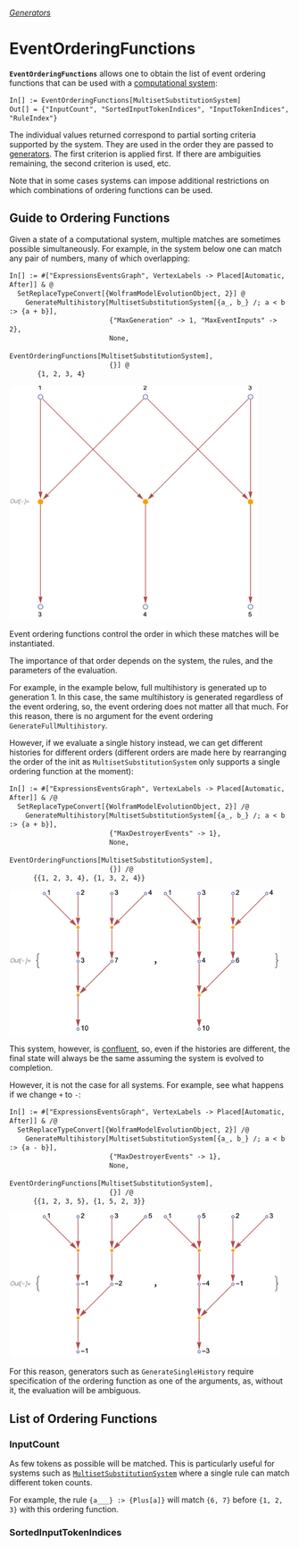 ###### [Generators](README.md)

# EventOrderingFunctions

**`EventOrderingFunctions`** allows one to obtain the list of event ordering functions that can be used with a
[computational system](/Documentation/Systems/README.md):

```wl
In[] := EventOrderingFunctions[MultisetSubstitutionSystem]
Out[] = {"InputCount", "SortedInputTokenIndices", "InputTokenIndices", "RuleIndex"}
```

The individual values returned correspond to partial sorting criteria supported by the system. They are used in the
order they are passed to [generators](README.md). The first criterion is applied first. If there are ambiguities
remaining, the second criterion is used, etc.

Note that in some cases systems can impose additional restrictions on which combinations of ordering functions can be
used.

## Guide to Ordering Functions

Given a state of a computational system, multiple matches are sometimes possible simultaneously. For example, in the
system below one can match any pair of numbers, many of which overlapping:

```wl
In[] := #["ExpressionsEventsGraph", VertexLabels -> Placed[Automatic, After]] & @
  SetReplaceTypeConvert[{WolframModelEvolutionObject, 2}] @
    GenerateMultihistory[MultisetSubstitutionSystem[{a_, b_} /; a < b :> {a + b}],
                         {"MaxGeneration" -> 1, "MaxEventInputs" -> 2},
                         None,
                         EventOrderingFunctions[MultisetSubstitutionSystem],
                         {}] @
       {1, 2, 3, 4}
```

<img src="/Documentation/Images/MultipleMatches.png" width="444.6">

Event ordering functions control the order in which these matches will be instantiated.

The importance of that order depends on the system, the rules, and the parameters of the evaluation.

For example, in the example below, full multihistory is generated up to generation 1. In this case, the same
multihistory is generated regardless of the event ordering, so, the event ordering does not matter all that much. For
this reason, there is no argument for the event ordering `GenerateFullMultihistory`.

However, if we evaluate a single history instead, we can get different histories for different orders (different orders
are made here by rearranging the order of the init as `MultisetSubstitutionSystem` only supports a single ordering
function at the moment):

```wl
In[] := #["ExpressionsEventsGraph", VertexLabels -> Placed[Automatic, After]] & /@
  SetReplaceTypeConvert[{WolframModelEvolutionObject, 2}] /@
    GenerateMultihistory[MultisetSubstitutionSystem[{a_, b_} /; a < b :> {a + b}],
                         {"MaxDestroyerEvents" -> 1},
                         None,
                         EventOrderingFunctions[MultisetSubstitutionSystem],
                         {}] /@
      {{1, 2, 3, 4}, {1, 3, 2, 4}}
```

<img src="/Documentation/Images/DifferentOrdersDifferentHistories.png" width="484.2">

This system, however, is [confluent](https://en.wikipedia.org/wiki/Confluence_(abstract_rewriting)), so, even if the
histories are different, the final state will always be the same assuming the system is evolved to completion.

However, it is not the case for all systems. For example, see what happens if we change `+` to `-`:

```wl
In[] := #["ExpressionsEventsGraph", VertexLabels -> Placed[Automatic, After]] & /@
  SetReplaceTypeConvert[{WolframModelEvolutionObject, 2}] /@
    GenerateMultihistory[MultisetSubstitutionSystem[{a_, b_} /; a < b :> {a - b}],
                         {"MaxDestroyerEvents" -> 1},
                         None,
                         EventOrderingFunctions[MultisetSubstitutionSystem],
                         {}] /@
      {{1, 2, 3, 5}, {1, 5, 2, 3}}
```

<img src="/Documentation/Images/DifferentOrdersDifferentFinalStates.png" width="484.2">

For this reason, generators such as `GenerateSingleHistory` require specification of the ordering function as one of the
arguments, as, without it, the evaluation will be ambiguous.

## List of Ordering Functions

### InputCount

As few tokens as possible will be matched. This is particularly useful for systems such as
[`MultisetSubstitutionSystem`](/Documentation/Systems/MultisetSubstitutionSystem.md) where a single rule can match
different token counts.

For example, the rule `{a___} :> {Plus[a]}` will match `{6, 7}` before `{1, 2, 3}` with this ordering function.

### SortedInputTokenIndices
